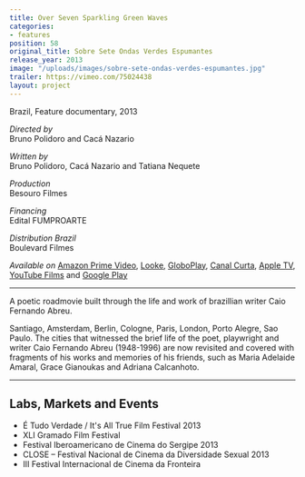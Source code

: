 ```yaml
---
title: Over Seven Sparkling Green Waves
categories:
- features
position: 58
original_title: Sobre Sete Ondas Verdes Espumantes
release_year: 2013
image: "/uploads/images/sobre-sete-ondas-verdes-espumantes.jpg"
trailer: https://vimeo.com/75024438
layout: project
---
```


Brazil, Feature documentary, 2013

_Directed by_  
Bruno Polidoro and Cacá Nazario

_Written by_  
Bruno Polidoro, Cacá Nazario and Tatiana Nequete

_Production_  
Besouro Filmes

_Financing_  
Edital FUMPROARTE

_Distribution Brazil_  
Boulevard Filmes

*Available on*
[Amazon Prime Video](https://www.primevideo.com/dp/amzn1.dv.gti.b2b98d71-8b79-52cd-cc05-fcefeb511e73?autoplay=0&ref_=atv_cf_strg_wb), [Looke](https://www.looke.com.br/filmes/sobre-sete-ondas-verdes-espumantes), [GloboPlay](https://globoplay.globo.com/sobre-sete-ondas-verdes-espumantes/t/qnFncy817x/), [Canal Curta](https://canalcurta.tv.br/filme/?name=sobre_sete_ondas_verdes_espumantes), [Apple TV](https://itunes.apple.com/br/movie/sobre-sete-ondas-verdes-espumantes/id915809710), [YouTube Films](https://www.youtube.com/watch?v=5huuaP4nsqw) and [Google Play](https://play.google.com/store/movies/details?id=5huuaP4nsqw)


---

A poetic roadmovie built through the life and work of brazillian writer Caio Fernando Abreu.

Santiago, Amsterdam, Berlin, Cologne, Paris, London, Porto Alegre, Sao Paulo. The cities that witnessed the brief life of the poet, playwright and writer Caio Fernando Abreu (1948-1996) are now revisited and covered with fragments of his works and memories of his friends, such as Maria Adelaide Amaral, Grace Gianoukas and Adriana Calcanhoto.

---

## Labs, Markets and Events

- É Tudo Verdade / It's All True Film Festival 2013
- XLI Gramado Film Festival
- Festival Iberoamericano de Cinema do Sergipe 2013
- CLOSE – Festival Nacional de Cinema da Diversidade Sexual 2013
- III Festival Internacional de Cinema da Fronteira
